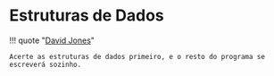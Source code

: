# Estruturas de Dados

!!! quote "[David Jones](http://www0.cs.ucl.ac.uk/staff/D.Jones/)"

    Acerte as estruturas de dados primeiro, e o resto do programa se escreverá sozinho.
